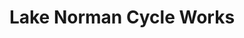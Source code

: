 ---
title: "Lake Norman Cycle Works"
url: /sherrills-ford/lake-norman-cycle-works/
shop: motorcycle
---